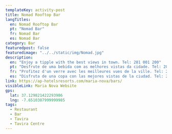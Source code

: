 ```yaml
---
templateKey: activity-post
title: Nomad Rooftop Bar 
langTitles:
  en: Nomad Rooftop Bar
  pt: "Nomad Bar"
  fr: Nomad Bar
  es: Nomad Bar
category: Bar 
featuredpost: false
featuredimage: "../../static/img/Nomad.jpg"
description: 
  en: "Enjoy a tipple with the best views in town. Tel: 281 001 200"
  pt: "Desfrute de uma bebida com as melhores vistas da cidade. Tel: 281 001 200"
  fr: "Profitez d'un verre avec les meilleures vues de la ville. Tel: 281 001 200"
  es: "Disfruta de una copa con las mejores vistas de la ciudad. Tel: 281 001 200"
link: https://ap-hotelsresorts.com/maria-nova/bars/
visibleLink: Maria Nova Website
gps:
  lat: 37.129821422293986
  lng: -7.6510387999999985
tags:
  - Restaurant
  - Bar
  - Tavira
  - Tavira Centre
---
```



